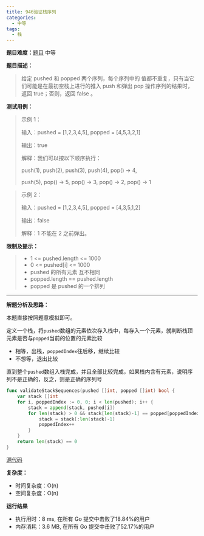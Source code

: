 ```yaml
---
title: 946验证栈序列
categories:
  - 中等
tags:
  - 栈
---
```


**题目难度：**[题目](https://leetcode.cn/problems/validate-stack-sequences/) 中等

**题目描述：**

> 给定 pushed 和 popped 两个序列，每个序列中的 值都不重复，只有当它们可能是在最初空栈上进行的推入 push 和弹出 pop 操作序列的结果时，返回 true；否则，返回 false 。

**测试用例：**

> 示例 1：
> 
> 输入：pushed = [1,2,3,4,5], popped = [4,5,3,2,1]
> 
> 输出：true
> 
> 解释：我们可以按以下顺序执行：
> 
> push(1), push(2), push(3), push(4), pop() -> 4,
> 
> push(5), pop() -> 5, pop() -> 3, pop() -> 2, pop() -> 1

> 示例 2：
> 
> 输入：pushed = [1,2,3,4,5], popped = [4,3,5,1,2]
> 
> 输出：false
> 
> 解释：1 不能在 2 之前弹出。

**限制及提示：**
> - 1 <= pushed.length <= 1000
> - 0 <= pushed[i] <= 1000
> - pushed 的所有元素 互不相同
> - popped.length == pushed.length
> - popped 是 pushed 的一个排列

---
**解题分析及思路：**

本题直接按照题意模拟即可。

定义一个栈，将`pushed`数组的元素依次存入栈中，每存入一个元素，就判断栈顶元素是否与`popped`当前的位置的元素比较
- 相等，出栈，`poppedIndex`往后移，继续比较
- 不想等，退出比较

直到整个`pushed`数组入栈完成，并且全部比较完成，如果栈内含有元素，说明序列不是正确的，反之，则是正确的序列号

```go
func validateStackSequences(pushed []int, popped []int) bool {
	var stack []int
	for i, poppedIndex := 0, 0; i < len(pushed); i++ {
		stack = append(stack, pushed[i])
		for len(stack) > 0 && stack[len(stack)-1] == popped[poppedIndex] {
			stack = stack[:len(stack)-1]
			poppedIndex++
		}
	}
	return len(stack) == 0
}
```


[源代码](https://github.com/lomtom/algorithm-go/blob/main/leetcode/946验证栈序列_test.go)

**复杂度：**
- 时间复杂度：O(n)
- 空间复杂度：O(n)

**运行结果**
- 执行用时：8 ms, 在所有 Go 提交中击败了18.84%的用户
- 内存消耗：3.6 MB, 在所有 Go 提交中击败了52.17%的用户
